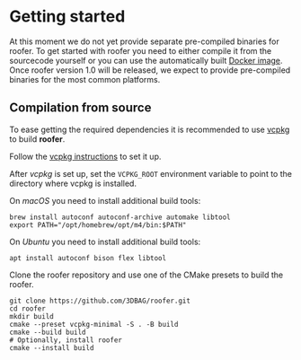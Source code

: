 # Getting started

At this moment we do not yet provide separate pre-compiled binaries for roofer. To get started with roofer you need to either compile it from the sourcecode yourself or you can use the automatically built [Docker image](https://hub.docker.com/r/3dgi/roofer/tags). Once roofer version 1.0 will be released, we expect to provide pre-compiled binaries for the most common platforms.

## Compilation from source

To ease getting the required dependencies it is recommended to use [vcpkg](https://vcpkg.io) to build **roofer**.

Follow the [vcpkg instructions](https://learn.microsoft.com/en-gb/vcpkg/get_started/get-started?pivots=shell-cmd) to set it up.

After *vcpkg* is set up, set the ``VCPKG_ROOT`` environment variable to point to the directory where vcpkg is installed.

On *macOS* you need to install additional build tools:

```{code-block} shell
brew install autoconf autoconf-archive automake libtool
export PATH="/opt/homebrew/opt/m4/bin:$PATH"
```

On *Ubuntu* you need to install additional build tools:

```{code-block} shell
apt install autoconf bison flex libtool
```

Clone the roofer repository and use one of the CMake presets to build the roofer.

```{code-block} shell
git clone https://github.com/3DBAG/roofer.git
cd roofer
mkdir build
cmake --preset vcpkg-minimal -S . -B build
cmake --build build
# Optionally, install roofer
cmake --install build
```

